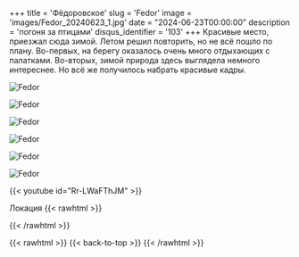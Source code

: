 +++
title = 'Фёдоровское'
slug = 'Fedor'
image = 'images/Fedor_20240623_1.jpg'
date = "2024-06-23T00:00:00"
description = 'погоня за птицами'
disqus_identifier = '103'
+++
Красивые место, приезжал сюда зимой. Летом решил повторить, но не всё пошло по плану. Во-первых, на берегу оказалось очень много отдыхающих с палатками. Во-вторых, зимой природа здесь выглядела немного интереснее. Но всё же получилось набрать красивые кадры.

![Fedor](/images/Fedor_20240623_2.jpg)

![Fedor](/images/Fedor_20240623_3.jpg)

![Fedor](/images/Fedor_20240623_4.jpg)

![Fedor](/images/Fedor_20240623_5.jpg)

![Fedor](/images/Fedor_20240623_6.jpg)

![Fedor](/images/Fedor_20240623_7.jpg)

{{< youtube id="Rr-LWaFThJM" >}}

Локация
{{< rawhtml >}}
<div class="yandex-map-container">
<script type="text/javascript" charset="utf-8" async src="https://api-maps.yandex.ru/services/constructor/1.0/js/?um=constructor%3A50155a005b61cb8433db313b220b910c5746353f9357656cdf01592c11f3810a&amp;width=800&amp;height=400&amp;lang=ru_RU&amp;scroll=true"></script>
</div>
{{< /rawhtml >}}

{{< rawhtml >}}
{{< back-to-top >}}
{{< /rawhtml >}}